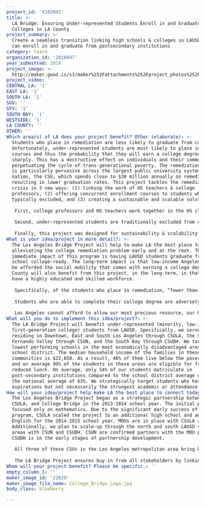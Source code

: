 ```yaml
---
project_id: '4102041'
title: >-
  LA Bridge: Ensuring Under-represented Students Enroll in and Graduate from
  Colleges in LA County
project_summary: >-
  Create a seamless transition linking high schools & colleges so LAUSD students
  can enroll in and graduate from postsecondary institutions
category: learn
organization_id: '2016047'
year_submitted: 2014
project_image: >-
  http://maker.good.is/s3/maker%252Fattachments%252Fproject_photos%252Fimages%252F22829%252Fdisplay%252FCollege_Bridge_Logo.jpg=c570x385
project_video: ''
CENTRAL LA: '1'
EAST LA: '1'
SOUTH LA: '1'
SGV: ''
SFV: '1'
SOUTH BAY: '1'
WESTSIDE: '1'
LA COUNTY: ''
OTHER: ''
Which area(s) of LA does your project benefit? Other (elaborate): >-
  Students who place in remediation are less likely to graduate from college.
  Unfortunately, under-represented students are most likely to place in remedial
  courses and thus the probability that they will earn a college degree drop off
  sharply. This has a destructive effect on individuals and their communities by
  perpetuating the cycle of trans-generational poverty. The remediation dilemma
  is particularly pervasive across the largest public university system in the
  nation, the CSU, which spends close to $30 million annually on remediation
  resulting in lower graduation rates. This project tackles the remediation
  crisis in 3 new ways: (1) linking the work of HS teachers & college
  professors, (2) offering concurrent enrollment courses to students who are
  typically excluded, and (3) creating a sustainable and scalable solution.
   
   First, college professors and HS teachers work together in the HS classroom during the regular school day. Traditionally, professors teach concurrent enrollment courses on college campuses without any involvement from K-12. Even when these courses are on HS campuses, they have consisted of professors teaching a class in isolation. In the LA Bridge Project, the professors and teachers co-teach using the same curriculum, textbook, assignments, assessments, & grading policies as the college courses. Further, the teachers & professors plan the courses together each summer & meet after each exam to score the tests together. This configuration alleviates the traditional blame game and builds sustainable relationships between K-12 and higher education faculties. 
   
   Second, under-represented students are traditionally excluded from concurrent enrollment opportunities. The thinking is that these courses are best suited for advanced students only, even though researchers consistently conclude that gifted students will be successful in college regardless of these opportunities. This project seeks to reverse that trend by offering these courses to students who have college aspirations but lack strong academic or consistent attendance records.
   
   Finally, this project was designed for sustainability & scalability. Our program is sustainable as teachers who co-teach with professors are certified by the university to continue offering college-level courses to their students as adjunct professors. It’s scalable because once teachers are certified, they can co-teach with an additional colleague, certifying them as well.
What is your idea/project in more detail?: >-
  The Los Angeles Bridge Project will help to make LA the best place to learn by
  alleviating the college remediation problem early and at the root. The
  immediate impact of this program is having LAUSD students graduate from high
  school college-ready. The long-term impact is that low-income Angelenos will
  be afforded the social mobility that comes with earning a college degree. LA
  County will also benefit from this project, in the long-term, in that we will
  have a highly educated and skilled workforce.
   
   Specifically, of the students who place in remediation, “fewer than 1 in 10 graduate from community colleges within three years and little more than a third complete bachelor’s degrees in six years.” This is detrimental as access to a college education is critical for improving people’s quality of life and society as a whole. On average, graduating with a Bachelor’s degree will result in $2.8 million in earned wages over a lifetime as opposed to $1.3 million with only a high school diploma. Society also benefits from a college-educated population with a robust economy, stronger civic engagement, and lower levels of crime, poverty, and healthcare costs. Unfortunately, college graduation rates for under-represented students (minority, first-generation, low-income) are decreasing in comparison to white, non-Hispanic students even though students of color constitute the nation’s fastest growing demographic. If current college graduation trends continue, there will be shortage of 16 million college-educated workers nationally and one million in California by the year 2025. Researchers have concluded that a major factor that hinders students’ ability to graduate from college is the high rate of academic remediation. 
   
   Students who are able to complete their college degree are adversely affected by remediation through the accumulation of greater debt, spending more time in college, and delaying their entrance into the workforce. This has a toxic effect on the nation and the state of California through lower income tax revenues and an unskilled workforce. 
   
   Los Angeles cannot afford to allow our most precious resource, our human capital, to go to waste. The solutions to our most pressing societal problems rest in the hearts and minds of our youth. Only by ensuring that the next generation of Angelenos see themselves as viable agents of change, can we ensure a brighter future for our great city and county.
What will you do to implement this idea/project?: >-
  The LA Bridge Project will benefit under-represented (minority, low-income,
  first-generation college) students from LAUSD. Specifically, we serve students
  residing in Downtown, East and South Los Angeles through CSULA, the San
  Fernando Valley through CSUN, and the South Bay through CSUDH. We target the
  lowest performing schools in the most economically disadvantaged areas of the
  school district. The median household income of the families in these
  communities is $22,650. As a result, 46% of them live below the poverty line
  and on average 99% of the students in these areas are eligible for free or
  reduced lunch. On average, only 54% of our students matriculate in
  post-secondary institutions compared to the school district average of 62% and
  the national average of 63%. We strategically target students who have college
  aspirations but not necessarily the strongest academic or attendance records.
How will your idea/project help make LA the best place to connect today? In LA2050?: >-
  The Los Angeles Bridge Project began as a strategic partnership between LAUSD,
  CSULA, and College Bridge in the 2013-2014 school year. The initial pilot
  focused only on mathematics. Due to the significant early success of this
  program, CSULA scaled the project to an additional high school and added
  English for the 2014-2015 school year. MOUs are in place with CSULA and LAUSD.
  Additionally, we plan to scale-up through the north and south LAUSD service
  areas with CSUN and CSUDH. CSUN are confirmed partners with the MOU pending.
  CSUDH is in the early stages of partnership development.
   
   All three of these CSUs in the Los Angeles metropolitan area bring key benefits to this project. They offer in-kind donations of the professors’ salaries, use of university equipment and space, educational outreach (tutoring, college counseling, and school orientation), and financial aid resources (FAFSA workshops). LAUSD offers in-kind donations by providing the teacher and facilities to offer the courses in the regular school day. The three factors that are critical to the success of these collaborations are buy-in from (1) LAUSD high school teachers, (2) CSU professors, and (3) administrators in both LAUSD and CSUs.
   
   The LA Bridge Project ensures buy-in from all stakeholders by linking the work of the school district and higher education institutions. We bring together high school teachers and college professors to co-teach college-level math and English courses in order to offer students the opportunity to bypass academic remediation. By working shoulder to shoulder, this project eschews the traditional blame game and serves as bidirectional professional development for both instructors and administrators.
Whom will your project benefit? Please be specific.: ''
empty_column_1: ''
maker_image_id: '22829'
maker_image_file_name: College_Bridge_Logo.jpg
body_class: blueberry

---
```

